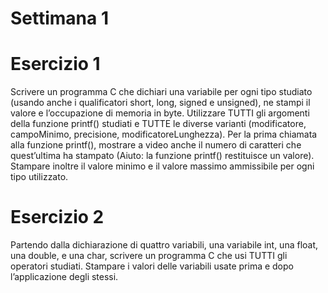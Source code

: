 # Settimana 1
# Esercizio 1
Scrivere un programma C che dichiari una variabile per ogni tipo studiato (usando anche i qualificatori short, long, signed e unsigned), ne stampi il valore e l’occupazione di memoria in byte. Utilizzare TUTTI gli argomenti della funzione printf() studiati e TUTTE le diverse varianti (modificatore, campoMinimo, precisione, modificatoreLunghezza). Per la prima chiamata alla funzione printf(), mostrare a video anche il numero di caratteri che quest’ultima ha stampato (Aiuto: la funzione printf() restituisce un valore). Stampare inoltre il valore minimo e il valore massimo ammissibile per ogni tipo utilizzato.

# Esercizio 2
Partendo dalla dichiarazione di quattro variabili, una variabile int, una float, una double, e una char, scrivere un programma C che usi TUTTI gli operatori studiati. Stampare i valori delle variabili usate prima e dopo l’applicazione degli stessi.
